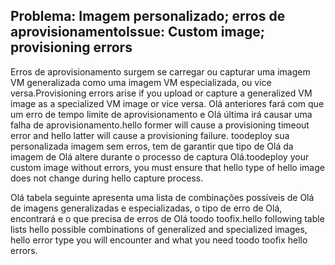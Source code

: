 ## <a name="issue-custom-image-provisioning-errors"></a><span data-ttu-id="4c537-101">Problema: Imagem personalizado; erros de aprovisionamento</span><span class="sxs-lookup"><span data-stu-id="4c537-101">Issue: Custom image; provisioning errors</span></span>
<span data-ttu-id="4c537-102">Erros de aprovisionamento surgem se carregar ou capturar uma imagem VM generalizada como uma imagem VM especializada, ou vice versa.</span><span class="sxs-lookup"><span data-stu-id="4c537-102">Provisioning errors arise if you upload or capture a generalized VM image as a specialized VM image or vice versa.</span></span> <span data-ttu-id="4c537-103">Olá anteriores fará com que um erro de tempo limite de aprovisionamento e Olá última irá causar uma falha de aprovisionamento.</span><span class="sxs-lookup"><span data-stu-id="4c537-103">hello former will cause a provisioning timeout error and hello latter will cause a provisioning failure.</span></span> <span data-ttu-id="4c537-104">toodeploy sua personalizada imagem sem erros, tem de garantir que tipo de Olá da imagem de Olá altere durante o processo de captura Olá.</span><span class="sxs-lookup"><span data-stu-id="4c537-104">toodeploy your custom image without errors, you must ensure that hello type of hello image does not change during hello capture process.</span></span>

<span data-ttu-id="4c537-105">Olá tabela seguinte apresenta uma lista de combinações possíveis de Olá de imagens generalizadas e especializadas, o tipo de erro de Olá, encontrará e o que precisa de erros de Olá toodo toofix.</span><span class="sxs-lookup"><span data-stu-id="4c537-105">hello following table lists hello possible combinations of generalized and specialized images, hello error type you will encounter and what you need toodo toofix hello errors.</span></span>

